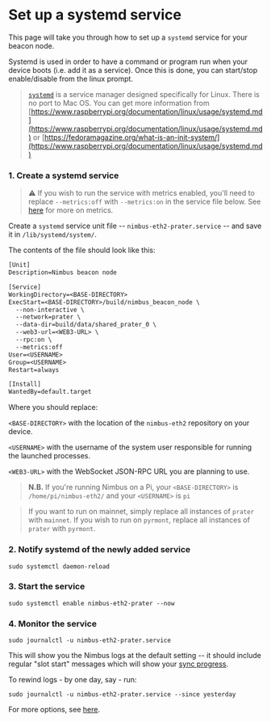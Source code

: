 # Set up a systemd service

This page will take you through how to set up a `systemd` service for your beacon node.

Systemd is used in order to have a command or program run when your device boots (i.e. add it as a service). Once this is done, you can start/stop enable/disable from the linux prompt.

> [`systemd`](https://www.freedesktop.org/wiki/Software/systemd/) is a service manager designed specifically for Linux. There is no port to Mac OS. You can get more information from [https://www.raspberrypi.org/documentation/linux/usage/systemd.md](https://www.raspberrypi.org/documentation/linux/usage/systemd.md)  or  [https://fedoramagazine.org/what-is-an-init-system/](https://www.raspberrypi.org/documentation/linux/usage/systemd.md)

### 1. Create a systemd service

> ⚠️  If you wish to run the service with metrics enabled, you'll need to replace `--metrics:off` with `--metrics:on` in the service file below. See [here](./metrics-pretty-pictures.md) for more on metrics.

Create a `systemd` service unit file -- `nimbus-eth2-prater.service` -- and save it in `/lib/systemd/system/`.

The contents of the file should look like this:

```txt
[Unit]
Description=Nimbus beacon node

[Service]
WorkingDirectory=<BASE-DIRECTORY>
ExecStart=<BASE-DIRECTORY>/build/nimbus_beacon_node \
  --non-interactive \
  --network=prater \
  --data-dir=build/data/shared_prater_0 \
  --web3-url=<WEB3-URL> \
  --rpc:on \
  --metrics:off
User=<USERNAME>
Group=<USERNAME>
Restart=always

[Install]
WantedBy=default.target
```

Where you should replace:

`<BASE-DIRECTORY>` with the location of the `nimbus-eth2` repository on your device.

`<USERNAME>` with the username of the system user responsible for running the launched processes.

`<WEB3-URL>` with the WebSocket JSON-RPC URL you are planning to use.

> **N.B.** If you're running Nimbus on a Pi, your `<BASE-DIRECTORY>` is `/home/pi/nimbus-eth2/` and your `<USERNAME>` is `pi`

> If you want to run on mainnet, simply replace all instances of `prater` with `mainnet`. If you wish to run on `pyrmont`, replace all instances of `prater` with `pyrmont`.

### 2. Notify systemd of the newly added service

```console
sudo systemctl daemon-reload
```

### 3. Start the service

```console
sudo systemctl enable nimbus-eth2-prater --now
```

### 4. Monitor the service

```console
sudo journalctl -u nimbus-eth2-prater.service
```

This will show you the Nimbus logs at the default setting -- it should include regular "slot start" messages which will show your [sync progress](./keep-an-eye.md#keep-track-of-your-syncing-progress).

To rewind logs - by one day, say - run:

```console
sudo journalctl -u nimbus-eth2-prater.service --since yesterday
```

For more options, see [here](https://www.raspberrypi.org/documentation/linux/usage/systemd.md).
